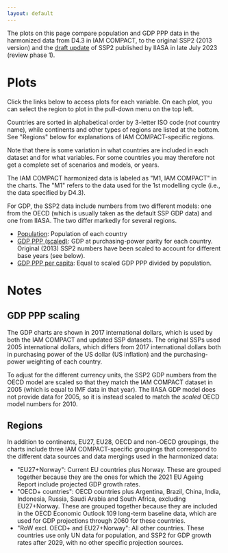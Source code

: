 ```yaml
--- 
layout: default
--- 
```


The plots on this page compare population and GDP PPP data in the harmonized
data from D4.3 in IAM COMPACT, to the original SSP2 (2013 version) and the
[draft update](https://data.ece.iiasa.ac.at/ssp/) of SSP2 published by IIASA in
late July 2023 (review phase 1).


# Plots

Click the links below to access plots for each variable. On each plot, you can
select the region to plot in the pull-down menu on the top left.

Countries are sorted in alphabetical order by 3-letter ISO code (*not* country
name), while continents and other types of regions are listed at the bottom. See
"Regions" below for explanations of IAM COMPACT-specific regions.

Note that there is some variation in what countries are included in each dataset
and for what variables. For some countries you may therefore not get a complete
set of scenarios and models, or years.

The IAM COMPACT harmonized data is labeled as "M1, IAM COMPACT" in the charts.
The "M1" refers to the data used for the 1st modelling cycle (i.e., the data
specified by D4.3).

For GDP, the SSP2 data include numbers from two different models: one from the
OECD (which is usually taken as the default SSP GDP data) and one from IIASA.
The two differ markedly for several regions.

* [Population](./ssp_pop_comparison.html): Population of each country
* [GDP PPP (scaled)](./ssp_gdp_scaled_comparison.html): GDP at purchasing-power
  parity for each country. Original (2013) SSP2 numbers have been scaled to account
  for different base years (see below).
* [GDP PPP per capita](./ssp_gdp_per_capita_comparison.html): Equal to scaled
  GDP PPP divided by population.
  

# Notes

## GDP PPP scaling

The GDP charts are shown in 2017 international dollars, which is used by both
the IAM COMPACT and updated SSP datasets. The original SSPs used 2005
international dollars, which differs from 2017 international dollars both in
purchasing power of the US dollar (US inflation) and the purchasing-power
weighting of each country.

To adjust for the different currency units, the SSP2 GDP numbers from the OECD
model are scaled so that they match the IAM COMPACT dataset in 2005 (which is
equal to IMF data in that year). The IIASA GDP model does not provide data for
2005, so it is instead scaled to match the *scaled* OECD model numbers for 2010.


## Regions

In addition to continents, EU27, EU28, OECD and non-OECD groupings, the charts
include three IAM COMPACT-specific groupings that correspond to the different
data sources and data mergings used in the harmonized data:

* "EU27+Norway": Current EU countries plus Norway. These are grouped together
  because they are the ones for which the 2021 EU Ageing Report include
  projected GDP growth rates.
* "OECD+ countries": OECD countries plus Argentina, Brazil, China, India,
  Indonesia, Russia, Saudi Arabia and South Africa, excluding EU27+Norway. These
  are grouped together because they are included in the OECD Economic Outlook
  109 long-term baseline data, which are used for GDP projections through 2060
  for these countries.
* "RoW excl. OECD+ and EU27+Norway": All other countries. These countries use
  only UN data for population, and SSP2 for GDP growth rates after 2029, with no
  other specific projection sources.
